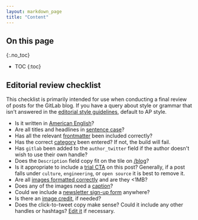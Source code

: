 ```yaml
---
layout: markdown_page
title: "Content"
---
```


## On this page
{:.no_toc}

- TOC
{:toc}

## Editorial review checklist

This checklist is primarily intended for use when conducting a final review of posts for the GitLab blog. If you have a query about style or grammar that isn't answered in the [editorial style guidelines](/handbook/marketing/corporate-marketing/#general-editorial-style-guidelines), default to AP style.

- Is it written in [American English](/handbook/marketing/corporate-marketing/#appendix-b-uk-vs-american-english)?
- Are all titles and headlines in [sentence case](/handbook/marketing/corporate-marketing/#capitalization)?
- Has all the relevant [frontmatter](/handbook/marketing/blog/#frontmatter) been included correctly?
- Has the correct [category](/handbook/marketing/blog/#categories) been entered? If not, the build will fail.
- Has `gitlab` been added to the `author_twitter` field if the author doesn't wish to use their own handle?
- Does the `Description` field copy fit on the tile on [/blog](/blog)?
- Is it appropriate to include a [trial CTA](/handbook/marketing/blog/#ee-trial-banner) on this post? Generally, if a post falls under `culture`, `engineering`, or `open source` it is best to remove it.
- Are all [images formatted correctly](/handbook/marketing/blog/#adding-inline-images) and are they <1MB?
- Does any of the images need a [caption](/handbook/marketing/blog/#image-captions)?
- Could we include a [newsletter sign-up form](/handbook/marketing/blog/#newsletter-sign-up-form) anywhere?
- Is there an [image credit](/handbook/marketing/blog/#cover-image-1), if needed?
- Does the click-to-tweet copy make sense? Could it include any other handles or hashtags? [Edit it](/handbook/marketing/blog/#twitter-text) if necessary.
